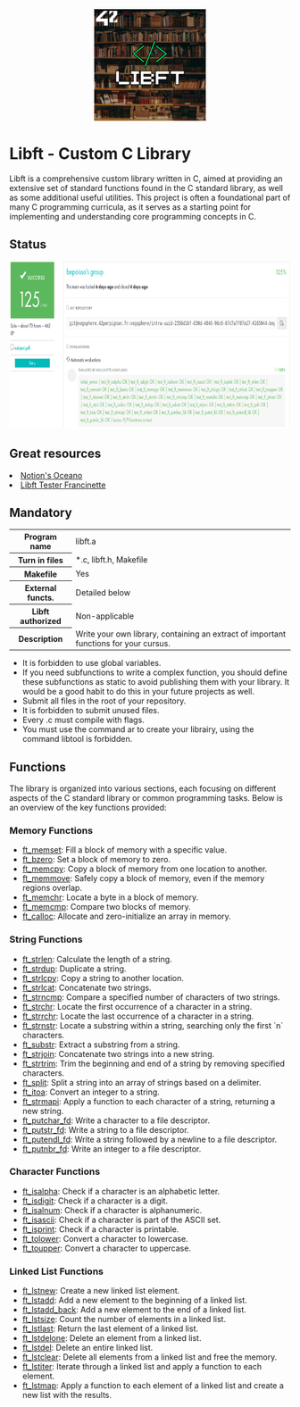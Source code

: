 <div align="center">
  <img height="200" src="https://raw.githubusercontent.com/Benjamin-poisson/My_image_bank/refs/heads/main/libft.png"  />
</div>

# Libft - Custom C Library

Libft is a comprehensive custom library written in C, aimed at providing an extensive set of standard functions found in the C standard library, as well as some additional useful utilities. This project is often a foundational part of many C programming curricula, as it serves as a starting point for implementing and understanding core programming concepts in C.

## Status
<div align="center">
  <img height="300" src="https://raw.githubusercontent.com/Benjamin-poisson/My_image_bank/refs/heads/main/libft_succes.png"  />
</div>

## Great resources

<li><a href="https://suspectedoceano.notion.site/Libft-acef68297e3a478f9463fe9d70023bb0">Notion's Oceano</a></li>
<li><a href="https://github.com/xicodomingues/francinette">Libft Tester Francinette</a></li>


## Mandatory

<table>
  <tr>
    <th>Program name</th>
    <td>libft.a</td>
  </tr>
  <tr>
    <th>Turn in files</th>
    <td>*.c, libft.h, Makefile</td>
  </tr>
  <tr>
    <th>Makefile</th>
    <td>Yes</td>
  </tr>
  <tr>
    <th>External functs.</th>
    <td>Detailed below</td>
  </tr>
  <tr>
    <th>Libft authorized</th>
    <td>Non-applicable</td>
  </tr>
  <tr>
    <th>Description</th>
    <td>Write your own library, containing an extract of important functions for your cursus.</td>
  </tr>
</table>

- It is forbidden to use global variables.
- If you need subfunctions to write a complex function, you should define these subfunctions as static to avoid publishing them with your library. It would be a good habit to do this in your future projects as well.
- Submit all files in the root of your repository.
- It is forbidden to submit unused files.
- Every .c must compile with flags.
- You must use the command ar to create your librairy, using the command libtool is forbidden.

## Functions

The library is organized into various sections, each focusing on different aspects of the C standard library or common programming tasks. Below is an overview of the key functions provided:
<h3>Memory Functions</h3>
<ul>
    <li><a href="https://github.com/Benjamin-poisson/42-libft/blob/main/ft_memset.c">ft_memset</a>: Fill a block of memory with a specific value.</li>
    <li><a href="https://github.com/Benjamin-poisson/42-libft/blob/main/ft_bzero.c">ft_bzero</a>: Set a block of memory to zero.</li>
    <li><a href="https://github.com/Benjamin-poisson/42-libft/blob/main/ft_memcpy.c">ft_memcpy</a>: Copy a block of memory from one location to another.</li>
    <li><a href="https://github.com/Benjamin-poisson/42-libft/blob/main/ft_memmove.c">ft_memmove</a>: Safely copy a block of memory, even if the memory regions overlap.</li>
    <li><a href="https://github.com/Benjamin-poisson/42-libft/blob/main/ft_memchr.c">ft_memchr</a>: Locate a byte in a block of memory.</li>
    <li><a href="https://github.com/Benjamin-poisson/42-libft/blob/main/ft_memcmp.c">ft_memcmp</a>: Compare two blocks of memory.</li>
    <li><a href="https://github.com/Benjamin-poisson/42-libft/blob/main/ft_calloc.c">ft_calloc</a>: Allocate and zero-initialize an array in memory.</li>
</ul>

<h3>String Functions</h3>
<ul>
    <li><a href="https://github.com/Benjamin-poisson/42-libft/blob/main/ft_strlen.c">ft_strlen</a>: Calculate the length of a string.</li>
    <li><a href="https://github.com/Benjamin-poisson/42-libft/blob/main/ft_strdup.c">ft_strdup</a>: Duplicate a string.</li>
    <li><a href="https://github.com/Benjamin-poisson/42-libft/blob/main/ft_strlcpy.c">ft_strlcpy</a>: Copy a string to another location.</li>
    <li><a href="https://github.com/Benjamin-poisson/42-libft/blob/main/ft_strlcat.c">ft_strlcat</a>: Concatenate two strings.</li>
    <li><a href="https://github.com/Benjamin-poisson/42-libft/blob/main/ft_strncmp.c">ft_strncmp</a>: Compare a specified number of characters of two strings.</li>
    <li><a href="https://github.com/Benjamin-poisson/42-libft/blob/main/ft_strchr.c">ft_strchr</a>: Locate the first occurrence of a character in a string.</li>
    <li><a href="https://github.com/Benjamin-poisson/42-libft/blob/main/ft_strrchr.c">ft_strrchr</a>: Locate the last occurrence of a character in a string.</li>
    <li><a href="https://github.com/Benjamin-poisson/42-libft/blob/main/ft_strnstr.c">ft_strnstr</a>: Locate a substring within a string, searching only the first `n` characters.</li>
    <li><a href="https://github.com/Benjamin-poisson/42-libft/blob/main/ft_substr.c">ft_substr</a>: Extract a substring from a string.</li>
    <li><a href="https://github.com/Benjamin-poisson/42-libft/blob/main/ft_strjoin.c">ft_strjoin</a>: Concatenate two strings into a new string.</li>
    <li><a href="https://github.com/Benjamin-poisson/42-libft/blob/main/ft_strtrim.c">ft_strtrim</a>: Trim the beginning and end of a string by removing specified characters.</li>
    <li><a href="https://github.com/Benjamin-poisson/42-libft/blob/main/ft_split.c">ft_split</a>: Split a string into an array of strings based on a delimiter.</li>
    <li><a href="https://github.com/Benjamin-poisson/42-libft/blob/main/ft_itoa.c">ft_itoa</a>: Convert an integer to a string.</li>
    <li><a href="https://github.com/Benjamin-poisson/42-libft/blob/main/ft_strmapi.c">ft_strmapi</a>: Apply a function to each character of a string, returning a new string.</li>
    <li><a href="https://github.com/Benjamin-poisson/42-libft/blob/main/ft_putchar_fd.c">ft_putchar_fd</a>: Write a character to a file descriptor.</li>
    <li><a href="https://github.com/Benjamin-poisson/42-libft/blob/main/ft_putstr_fd.c">ft_putstr_fd</a>: Write a string to a file descriptor.</li>
    <li><a href="https://github.com/Benjamin-poisson/42-libft/blob/main/ft_putendl_fd.c">ft_putendl_fd</a>: Write a string followed by a newline to a file descriptor.</li>
    <li><a href="https://github.com/Benjamin-poisson/42-libft/blob/main/ft_putnbr_fd.c">ft_putnbr_fd</a>: Write an integer to a file descriptor.</li>
</ul>

<h3>Character Functions</h3>
<ul>
    <li><a href="https://github.com/Benjamin-poisson/42-libft/blob/main/ft_isalpha.c">ft_isalpha</a>: Check if a character is an alphabetic letter.</li>
    <li><a href="https://github.com/Benjamin-poisson/42-libft/blob/main/ft_isdigit.c">ft_isdigit</a>: Check if a character is a digit.</li>
    <li><a href="https://github.com/Benjamin-poisson/42-libft/blob/main/ft_isalnum.c">ft_isalnum</a>: Check if a character is alphanumeric.</li>
    <li><a href="https://github.com/Benjamin-poisson/42-libft/blob/main/ft_isascii.c">ft_isascii</a>: Check if a character is part of the ASCII set.</li>
    <li><a href="https://github.com/Benjamin-poisson/42-libft/blob/main/ft_isprint.c">ft_isprint</a>: Check if a character is printable.</li>
    <li><a href="https://github.com/Benjamin-poisson/42-libft/blob/main/ft_tolower.c">ft_tolower</a>: Convert a character to lowercase.</li>
    <li><a href="https://github.com/Benjamin-poisson/42-libft/blob/main/ft_toupper.c">ft_toupper</a>: Convert a character to uppercase.</li>
</ul>

<h3>Linked List Functions</h3>
<ul>
    <li><a href="https://github.com/Benjamin-poisson/42-libft/blob/main/ft_lstnew_bonus.c">ft_lstnew</a>: Create a new linked list element.</li>
    <li><a href="https://github.com/Benjamin-poisson/42-libft/blob/main/ft_lstadd_bonus.c">ft_lstadd</a>: Add a new element to the beginning of a linked list.</li>
    <li><a href="https://github.com/Benjamin-poisson/42-libft/blob/main/ft_lstadd_back_bonus.c">ft_lstadd_back</a>: Add a new element to the end of a linked list.</li>
    <li><a href="https://github.com/Benjamin-poisson/42-libft/blob/main/ft_lstsize_bonus.c">ft_lstsize</a>: Count the number of elements in a linked list.</li>
    <li><a href="https://github.com/Benjamin-poisson/42-libft/blob/main/ft_lstlast_bonus.c">ft_lstlast</a>: Return the last element of a linked list.</li>
    <li><a href="https://github.com/Benjamin-poisson/42-libft/blob/main/ft_lstdelone_bonus.c">ft_lstdelone</a>: Delete an element from a linked list.</li>
    <li><a href="https://github.com/Benjamin-poisson/42-libft/blob/main/ft_lstdel_bonus.c">ft_lstdel</a>: Delete an entire linked list.</li>
    <li><a href="https://github.com/Benjamin-poisson/42-libft/blob/main/ft_lstclear_bonus.c">ft_lstclear</a>: Delete all elements from a linked list and free the memory.</li>
    <li><a href="https://github.com/Benjamin-poisson/42-libft/blob/main/ft_lstiter_bonus.c">ft_lstiter</a>: Iterate through a linked list and apply a function to each element.</li>
    <li><a href="https://github.com/Benjamin-poisson/42-libft/blob/main/ft_lstmap_bonus.c">ft_lstmap</a>: Apply a function to each element of a linked list and create a new list with the results.</li>
</ul>




